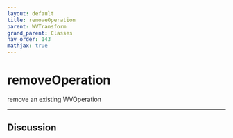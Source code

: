 ```yaml
---
layout: default
title: removeOperation
parent: WVTransform
grand_parent: Classes
nav_order: 143
mathjax: true
---
```


#  removeOperation

remove an existing WVOperation


---

## Discussion

  
